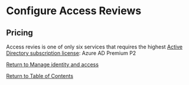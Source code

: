 # Configure Access Reviews

## Pricing
Access revies is one of only six services that requires the highest [Active Directory subscription license](https://azure.microsoft.com/en-us/pricing/details/active-directory/): Azure AD Premium P2

[Return to Manage identity and access](README.md)

[Return to Table of Contents](../README.md)